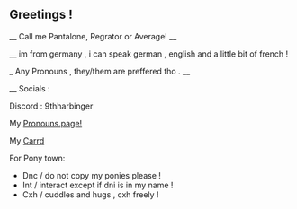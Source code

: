 ## Greetings !

 __ Call me Pantalone, Regrator or Average! __

 __ im from germany , i can speak german , english and a little bit of french !
 
_ Any Pronouns , they/them are preffered tho . __

__ Socials :

Discord : 9thharbinger 

My [Pronouns.page!](https://en.pronouns.page/@Regr4tor)

My [Carrd](https://regrat0r.carrd.co)

For Pony town:
- Dnc / do not copy my ponies please !
- Int / interact except if dni is in my name !
- Cxh / cuddles and hugs , cxh freely !
